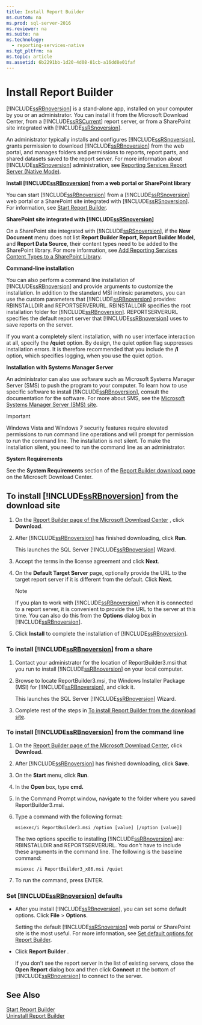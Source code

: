 ```yaml
---
title: Install Report Builder
ms.custom: na
ms.prod: sql-server-2016
ms.reviewer: na
ms.suite: na
ms.technology: 
  - reporting-services-native
ms.tgt_pltfrm: na
ms.topic: article
ms.assetid: 6b2291bb-1d20-4d08-81cb-a16dd8e01faf
---
```

# Install Report Builder
  [!INCLUDE[ssRBnoversion](../../Topics/TopicNameContainA/includes/ssRBnoversion_md.md)] is a stand-alone app, installed on your computer by you or an administrator. You can install it from the Microsoft Download Center, from a [!INCLUDE[ssRSCurrent](../../Topics/TopicNameContainA/includes/ssRSCurrent_md.md)] report server, or from a SharePoint site integrated with [!INCLUDE[ssRSnoversion](../../Topics/TopicNameContainA/includes/ssRSnoversion_md.md)].  
  
 An administrator typically installs and configures [!INCLUDE[ssRSnoversion](../../Topics/TopicNameContainA/includes/ssRSnoversion_md.md)], grants permission to download [!INCLUDE[ssRBnoversion](../../Topics/TopicNameContainA/includes/ssRBnoversion_md.md)] from the web portal, and manages folders and permissions to reports, report parts, and shared datasets saved to the report server. For more information about [!INCLUDE[ssRSnoversion](../../Topics/TopicNameContainA/includes/ssRSnoversion_md.md)] administration, see [Reporting Services Report Server &#40;Native Mode&#41;](../../Topics/TopicNameNotContainA/Reporting-Services-Report-Server--Native-Mode-.md).  
  
 **Install [!INCLUDE[ssRBnoversion](../../Topics/TopicNameContainA/includes/ssRBnoversion_md.md)] from  a  web portal or SharePoint library**  
  
 You can start [!INCLUDE[ssRBnoversion](../../Topics/TopicNameContainA/includes/ssRBnoversion_md.md)] from a [!INCLUDE[ssRSnoversion](../../Topics/TopicNameContainA/includes/ssRSnoversion_md.md)] web portal or a SharePoint site integrated with [!INCLUDE[ssRSnoversion](../../Topics/TopicNameContainA/includes/ssRSnoversion_md.md)]. For information, see [Start Report Builder](../../Topics/TopicNameNotContainA/Start-Report-Builder.md).  
  
 **SharePoint site integrated with [!INCLUDE[ssRSnoversion](../../Topics/TopicNameContainA/includes/ssRSnoversion_md.md)]**  
  
 On a SharePoint site integrated with [!INCLUDE[ssRSnoversion](../../Topics/TopicNameContainA/includes/ssRSnoversion_md.md)], if the **New Document** menu does not list **Report Builder Report**, **Report Builder Model**, and **Report Data Source**, their content types need to be added to the SharePoint library. For more information, see [Add Reporting Services Content Types to a SharePoint Library](../../Topics/TopicNameContainA/Add-Reporting-Services-Content-Types-to-a-SharePoint-Library.md).  
  
 **Command-line installation**  
  
 You can also perform a command line installation of [!INCLUDE[ssRBnoversion](../../Topics/TopicNameContainA/includes/ssRBnoversion_md.md)] and provide arguments to customize the installation. In addition to the standard MSI intrinsic parameters, you can use the custom parameters that [!INCLUDE[ssRBnoversion](../../Topics/TopicNameContainA/includes/ssRBnoversion_md.md)] provides: RBINSTALLDIR and REPORTSERVERURL. RBINSTALLDIR specifies the root installation folder for [!INCLUDE[ssRBnoversion](../../Topics/TopicNameContainA/includes/ssRBnoversion_md.md)]. REPORTSERVERURL specifies the default report server that [!INCLUDE[ssRBnoversion](../../Topics/TopicNameContainA/includes/ssRBnoversion_md.md)] uses to save reports on the server.  
  
 If you want a completely silent installation, with no user interface interaction at all, specify the **/quiet** option. By design, the quiet option flag suppresses installation errors. It is therefore recommended that you include the **/l** option, which specifies logging, when you use the quiet option.  
  
 **Installation with Systems Manager Server**  
  
 An administrator can also use software such as Microsoft Systems Manager Server (SMS) to push the program to your computer. To learn how to use specific software to install [!INCLUDE[ssRBnoversion](../../Topics/TopicNameContainA/includes/ssRBnoversion_md.md)], consult the documentation for the software. For more about SMS, see the [Microsoft Systems Manager Server (SMS) site](http://www.Microsoft.com/SMSServer).  
  
> [!IMPORTANT]  
>  Windows Vista and Windows 7 security features require elevated permissions to run command line operations and will prompt for permission to run the command line. The installation is not silent. To make the installation silent, you need to run the command line as an administrator.  
  
 **System Requirements**  
  
 See the **System Requirements** section of the [Report Builder download page](http://go.microsoft.com/fwlink/?LinkID=219138) on the Microsoft Download Center.  
  
##  <a name="download"></a> To install [!INCLUDE[ssRBnoversion](../../Topics/TopicNameContainA/includes/ssRBnoversion_md.md)] from the download site  
  
1.  On  the [Report Builder page of the Microsoft Download Center](http://go.microsoft.com/fwlink/?LinkID=219138) , click **Download**.  
  
2.  After [!INCLUDE[ssRBnoversion](../../Topics/TopicNameContainA/includes/ssRBnoversion_md.md)] has finished downloading, click  **Run**.  
  
     This launches the SQL Server [!INCLUDE[ssRBnoversion](../../Topics/TopicNameContainA/includes/ssRBnoversion_md.md)] Wizard.  
  
3.  Accept the terms in the license agreement and click **Next**.  
  
4.  On the **Default Target Server** page, optionally provide the URL to the target report server if it is different from the default. Click **Next**.  
  
    > [!NOTE]  
    >  If you plan to work with [!INCLUDE[ssRBnoversion](../../Topics/TopicNameContainA/includes/ssRBnoversion_md.md)] when it is connected to a report server, it is convenient to provide the URL to the server at this time. You can also do this from the **Options** dialog box in [!INCLUDE[ssRBnoversion](../../Topics/TopicNameContainA/includes/ssRBnoversion_md.md)].  
  
5.  Click **Install** to complete the installation of [!INCLUDE[ssRBnoversion](../../Topics/TopicNameContainA/includes/ssRBnoversion_md.md)].  
  
### To install [!INCLUDE[ssRBnoversion](../../Topics/TopicNameContainA/includes/ssRBnoversion_md.md)] from a share  
  
1.  Contact your administrator for the location of ReportBuilder3.msi that you run to install [!INCLUDE[ssRBnoversion](../../Topics/TopicNameContainA/includes/ssRBnoversion_md.md)] on your local computer.  
  
2.  Browse to locate ReportBuilder3.msi, the Windows Installer Package (MSI) for [!INCLUDE[ssRBnoversion](../../Topics/TopicNameContainA/includes/ssRBnoversion_md.md)], and click it.  
  
     This launches the SQL Server [!INCLUDE[ssRBnoversion](../../Topics/TopicNameContainA/includes/ssRBnoversion_md.md)] Wizard.  
  
3.  Complete rest of the steps in [To install Report Builder from the download site](#download).  
  
### To install [!INCLUDE[ssRBnoversion](../../Topics/TopicNameContainA/includes/ssRBnoversion_md.md)] from the command line  
  
1.  On  the [Report Builder page of the Microsoft Download Center](http://go.microsoft.com/fwlink/?LinkID=219138), click **Download**.  
  
2.  After [!INCLUDE[ssRBnoversion](../../Topics/TopicNameContainA/includes/ssRBnoversion_md.md)] has finished downloading, click  **Save**.  
  
3.  On the **Start** menu, click **Run**.  
  
4.  In the **Open** box, type **cmd.**  
  
5.  In the Command Prompt window, navigate to the folder where you saved ReportBuilder3.msi.  
  
6.  Type a command with the following format:  
  
     `msiexec/i ReportBuilder3.msi /option [value] [/option [value]]`  
  
     The two options specific to installing [!INCLUDE[ssRBnoversion](../../Topics/TopicNameContainA/includes/ssRBnoversion_md.md)] are: RBINSTALLDIR and REPORTSERVERURL. You don't have to include these arguments in the command line. The following is the baseline command:  
  
     `msiexec /i ReportBuilder3_x86.msi /quiet`  
  
7.  To run the command, press ENTER.  
  
### Set [!INCLUDE[ssRBnoversion](../../Topics/TopicNameContainA/includes/ssRBnoversion_md.md)] defaults  
  
-   After you install [!INCLUDE[ssRBnoversion](../../Topics/TopicNameContainA/includes/ssRBnoversion_md.md)], you can set some default options. Click **File** > **Options**.  
  
     Setting the default [!INCLUDE[ssRSnoversion](../../Topics/TopicNameContainA/includes/ssRSnoversion_md.md)] web portal or SharePoint site is the most useful. For more information, see [Set default options for Report Builder](../../Topics/TopicNameNotContainA/Set-default-options-for-Report-Builder.md).  
  
-   Click **Report Builder** .  
  
     If you don’t see the report server in the list of existing servers, close the **Open Report** dialog box and then click **Connect** at the bottom of [!INCLUDE[ssRBnoversion](../../Topics/TopicNameContainA/includes/ssRBnoversion_md.md)] to connect to the server.  
  
## See Also  
 [Start Report Builder](../../Topics/TopicNameNotContainA/Start-Report-Builder.md)   
 [Uninstall Report Builder](../../Topics/TopicNameNotContainA/Uninstall-Report-Builder.md)  
  
  